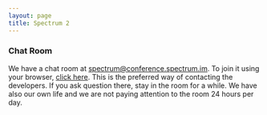 ```yaml
---
layout: page
title: Spectrum 2
---
```


### Chat Room

We have a chat room at [spectrum@conference.spectrum.im](xmpp:spectrum@conference.spectrum.im?join). To join it using your browser, [click here](https://chat.spectrum.im/). This is the preferred way of
contacting the developers. If you ask question there, stay in the room for a while. We have also our own life and we are not paying
attention to the room 24 hours per day.
